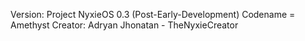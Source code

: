Version: Project NyxieOS 0.3 (Post-Early-Development) Codename = Amethyst
Creator: Adryan Jhonatan - TheNyxieCreator
